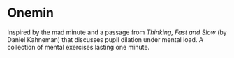Onemin
======

Inspired by the mad minute and a passage from _Thinking, Fast and Slow_
(by Daniel Kahneman) that discusses pupil dilation under mental load.
A collection of mental exercises lasting one minute.
